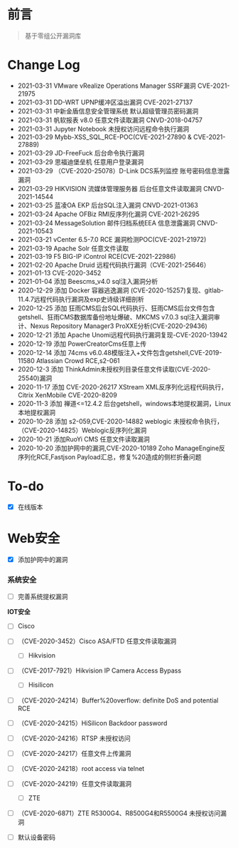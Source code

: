 # 前言


> 基于零组公开漏洞库

# Change Log

* 2021-03-31 VMware vRealize Operations Manager SSRF漏洞 CVE-2021-21975
* 2021-03-31 DD-WRT UPNP缓冲区溢出漏洞 CVE-2021-27137
* 2021-03-31 中新金盾信息安全管理系统 默认超级管理员密码漏洞
* 2021-03-31 帆软报表 v8.0 任意文件读取漏洞 CNVD-2018-04757
* 2021-03-31 Jupyter Notebook 未授权访问远程命令执行漏洞
* 2021-03-29 Mybb-XSS_SQL_RCE-POC(CVE-2021-27890 & CVE-2021-27889)
* 2021-03-29 JD-FreeFuck 后台命令执行漏洞
* 2021-03-29 思福迪堡垒机 任意⽤户登录漏洞
* 2021-03-29 （CVE-2020-25078）D-Link DCS系列监控 账号密码信息泄露漏洞
* 2021-03-29 HIKVISION 流媒体管理服务器 后台任意文件读取漏洞 CNVD-2021-14544
* 2021-03-25 蓝凌OA EKP 后台SQL注入漏洞 CNVD-2021-01363
* 2021-03-24 Apache OFBiz RMI反序列化漏洞 CVE-2021-26295
* 2021-03-24 MessageSolution 邮件归档系统EEA 信息泄露漏洞 CNVD-2021-10543
* 2021-03-21 vCenter 6.5-7.0 RCE 漏洞检测POC(CVE-2021-21972)
* 2021-03-19 Apache Solr 任意文件读取
* 2021-03-19 F5 BIG-IP iControl RCE(CVE-2021-22986)
* 2021-02-20 Apache Druid 远程代码执行漏洞（CVE-2021-25646）
* 2021-01-13 CVE-2020-3452
* 2021-01-04 添加 Beescms_v4.0 sql注入漏洞分析
* 2020-12-29 添加 Docker 容器逃逸漏洞 (CVE-2020-15257)复现、gitlab-11.4.7远程代码执行漏洞及exp史诗级详细剖析
* 2020-12-25 添加 狂雨CMS后台SQL代码执行、狂雨CMS后台文件包含getshell、狂雨CMS数据库备份地址爆破、MKCMS v7.0.3 sql注入漏洞审计、Nexus Repository Manager3 ProXXE分析(CVE-2020-29436)
* 2020-12-21 添加 Apache Unomi远程代码执行漏洞复现-CVE-2020-13942
* 2020-12-19 添加 PowerCreatorCms任意上传
* 2020-12-14 添加 74cms v6.0.48模版注入+文件包含getshell,CVE-2019-11580 Atlassian Crowd RCE,s2-061
* 2020-12-3 添加 ThinkAdmin未授权列目录任意文件读取(CVE-2020-25540)漏洞
* 2020-11-17 添加 CVE-2020-26217 XStream XML反序列化远程代码执行，Citrix XenMobile CVE-2020-8209
* 2020-11-3 添加 禅道<=12.4.2 后台getshell，windows本地提权漏洞，Linux本地提权漏洞
* 2020-10-28 添加 s2-059,CVE-2020-14882 weblogic 未授权命令执行，（CVE-2020-14825）Weblogic反序列化漏洞
* 2020-10-21 添加RuoYi CMS 任意文件读取漏洞
* 2020-10-20 添加护网中的漏洞,CVE-2020-10189 Zoho ManageEngine反序列化RCE,Fastjson Payload汇总，修复%20造成的侧栏折叠问题

# To-do

- [x] 在线版本 

# Web安全

- [x] 添加护网中的漏洞

### 系统安全

- [ ] 完善系统提权漏洞


**IOT安全**

- [ ]  Cisco

- [ ] （CVE-2020-3452）Cisco ASA/FTD 任意文件读取漏洞

  - [ ]  Hikvision

- [ ] （CVE-2017-7921）Hikvision IP Camera Access Bypass

  - [ ]  Hisilicon

- [ ] （CVE-2020-24214）Buffer%20overflow: definite DoS and potential RCE

- [ ] （CVE-2020-24215）HiSilicon Backdoor password

- [ ] （CVE-2020-24216）RTSP 未授权访问

- [ ] （CVE-2020-24217）任意文件上传漏洞

- [ ] （CVE-2020-24218）root access via telnet

- [ ] （CVE-2020-24219）任意文件读取漏洞

  

  - [ ]  ZTE

- [ ] （CVE-2020-6871）ZTE R5300G4、R8500G4和R5500G4 未授权访问漏洞

  

- [ ] 默认设备密码
